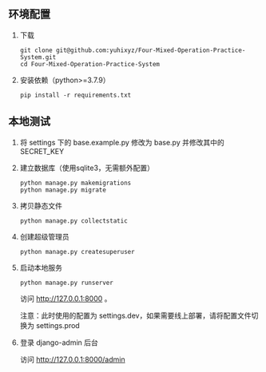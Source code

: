 ## 环境配置

1. 下载

    ```
    git clone git@github.com:yuhixyz/Four-Mixed-Operation-Practice-System.git
    cd Four-Mixed-Operation-Practice-System
    ```

2. 安装依赖（python>=3.7.9）

    ```
    pip install -r requirements.txt
    ```

## 本地测试

1. 将 settings 下的 base.example.py 修改为 base.py 并修改其中的 SECRET_KEY

2. 建立数据库（使用sqlite3，无需额外配置）
    
    ```
    python manage.py makemigrations
    python manage.py migrate
    ```

2. 拷贝静态文件
    
    ```
    python manage.py collectstatic
    ```

3. 创建超级管理员

    ```
    python manage.py createsuperuser
    ```

4. 启动本地服务

    ```
    python manage.py runserver
    ```

    访问 http://127.0.0.1:8000 。

    注意：此时使用的配置为 settings.dev，如果需要线上部署，请将配置文件切换为 settings.prod

5. 登录 django-admin 后台
    
    访问 http://127.0.0.1:8000/admin